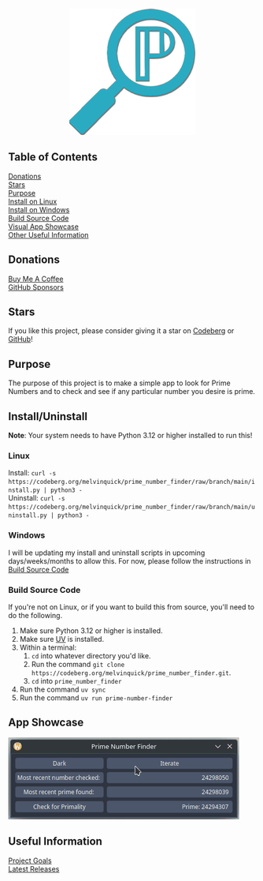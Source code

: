 <p align="center"> <img src="src/prime_number_finder/resources/images/prime_number_finder-256.png" /> </p>

## Table of Contents

[Donations](#donations)  
[Stars](#stars)  
[Purpose](#purpose)  
[Install on Linux](#linux)  
[Install on Windows](#windows)  
[Build Source Code](#build-source-code)  
[Visual App Showcase](#app-showcase)  
[Other Useful Information](#useful-information)

## Donations

[Buy Me A Coffee](https://buymeacoffee.com/KingKairos)  
[GitHub Sponsors](https://github.com/sponsors/melvinquick)

## Stars

If you like this project, please consider giving it a star on [Codeberg](https://codeberg.org/melvinquick/prime_number_finder) or [GitHub](https://github.com/melvinquick/prime_number_finder)!

## Purpose

The purpose of this project is to make a simple app to look for Prime Numbers and to check and see if any particular number you desire is prime.

## Install/Uninstall

**Note**: Your system needs to have Python 3.12 or higher installed to run this!

### Linux

Install: `curl -s https://codeberg.org/melvinquick/prime_number_finder/raw/branch/main/install.py | python3 -`  
Uninstall: `curl -s https://codeberg.org/melvinquick/prime_number_finder/raw/branch/main/uninstall.py | python3 -`

### Windows

I will be updating my install and uninstall scripts in upcoming days/weeks/months to allow this. For now, please follow the instructions in [Build Source Code](#build-source-code)

### Build Source Code

If you're not on Linux, or if you want to build this from source, you'll need to do the following.

1. Make sure Python 3.12 or higher is installed.
2. Make sure [UV](https://docs.astral.sh/uv/) is installed.
3. Within a terminal:
   1. `cd` into whatever directory you'd like.
   2. Run the command `git clone https://codeberg.org/melvinquick/prime_number_finder.git`.
   3. `cd` into `prime_number_finder`
4. Run the command `uv sync`
5. Run the command `uv run prime-number-finder`

## App Showcase

![app-showcase.gif](src/prime_number_finder/resources/gifs/app_showcase.gif)

## Useful Information

[Project Goals](https://codeberg.org/melvinquick/prime_number_finder/projects/14092)  
[Latest Releases](https://pypi.org/project/prime_number_finder/)
